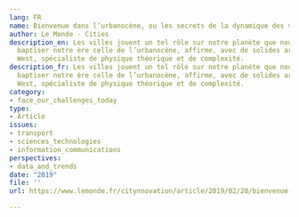 ```yaml
---
lang: FR
name: Bienvenue dans l’urbanocène, ou les secrets de la dynamique des villes
author: Le Monde - Cities
description_en: Les villes jouent un tel rôle sur notre planète que nous devrions
  baptiser notre ère celle de l’urbanocène, affirme, avec de solides arguments, Geoffrey
  West, spécialiste de physique théorique et de complexité.
description_fr: Les villes jouent un tel rôle sur notre planète que nous devrions
  baptiser notre ère celle de l’urbanocène, affirme, avec de solides arguments, Geoffrey
  West, spécialiste de physique théorique et de complexité.
category:
- face_our_challenges_today
type:
- Article
issues:
- transport
- sciences_technologies
- information_communications
perspectives:
- data_and_trends
date: "2019"
file: ''
url: https://www.lemonde.fr/citynnovation/article/2019/02/20/bienvenue-dans-l-urbanocene-ou-les-secrets-de-la-dynamique-des-villes_5425823_4811669.html

---
```

